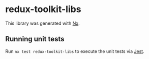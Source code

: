 # redux-toolkit-libs

This library was generated with [Nx](https://nx.dev).

## Running unit tests

Run `nx test redux-toolkit-libs` to execute the unit tests via [Jest](https://jestjs.io).
